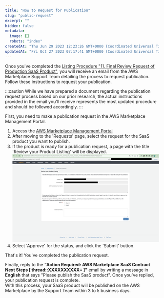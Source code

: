 ```yaml
---
title: "How to Request for Publication"
slug: "public-request"
excerpt: ""
hidden: false
metadata:
  image: []
  robots: "index"
createdAt: "Thu Jun 29 2023 12:23:26 GMT+0000 (Coordinated Universal Time)"
updatedAt: "Fri Oct 27 2023 07:17:41 GMT+0000 (Coordinated Universal Time)"
---
```

Once you've completed the [Listing Procedure "11. Final Review Request of Production SaaS Product"](/docs/aws-marketplace-integration/aws-marketplace-integration), you will receive an email from the AWS Marketplace Support Team detailing the process to request publication. Follow these instructions to request your publication.

:::caution
While we have prepared a document regarding the publication request process based on our prior research, the actual instructions provided in the email you'll receive represents the most updated procedure and should be followed accordingly.
:::

First, you need to make a publication request in the AWS Marketplace Management Portal.

1. Access the <a href="https://aws.amazon.com/marketplace/management/homepage" target="_blank">AWS Marketplace Management Portal</a>
2. After moving to the 'Requests' page, select the request for the SaaS product you want to publish.
3. If the product is ready for a publication request, a page with the title 'Review your Product Listing' will be displayed.
  ![public-request-1](/img/aws-marketplace-integration/supplementary/public-request-1.png)
4. Select 'Approve' for the status, and click the 'Submit' button.

That's it! You've completed the publication request.

Finally, reply to the **"Action Required: AWS Marketplace SaaS Contract Next Steps [ thread::XXXXXXXXXX:: ]"** email by writing a message in **English** that says "Please publish the SaaS product". Once you've replied, your publication request is complete.  
With this process, your SaaS product will be published on the AWS Marketplace by the Support Team within 3 to 5 business days.
